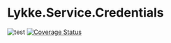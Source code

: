 # Lykke.Service.Credentials

![test](https://github.com/OpenMAVN/MAVN.Service.Credentials/workflows/test/badge.svg)
[![Coverage Status](https://coveralls.io/repos/github/OpenMAVN/MAVN.Service.Credentials/badge.svg?branch=master)](https://coveralls.io/github/OpenMAVN/MAVN.Service.Credentials?branch=master)
